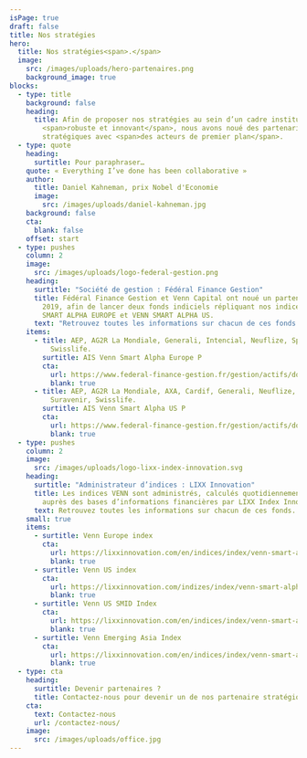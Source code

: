 ```yaml
---
isPage: true
draft: false
title: Nos stratégies
hero:
  title: Nos stratégies<span>.</span>
  image:
    src: /images/uploads/hero-partenaires.png
    background_image: true
blocks:
  - type: title
    background: false
    heading:
      title: Afin de proposer nos stratégies au sein d’un cadre institutionnel
        <span>robuste et innovant</span>, nous avons noué des partenariats
        stratégiques avec <span>des acteurs de premier plan</span>.
  - type: quote
    heading:
      surtitle: Pour paraphraser…
    quote: « Everything I’ve done has been collaborative »
    author:
      title: Daniel Kahneman, prix Nobel d'Economie
      image:
        src: /images/uploads/daniel-kahneman.jpg
    background: false
    cta:
      blank: false
    offset: start
  - type: pushes
    column: 2
    image:
      src: /images/uploads/logo-federal-gestion.png
    heading:
      surtitle: "Société de gestion : Fédéral Finance Gestion"
      title: Fédéral Finance Gestion et Venn Capital ont noué un partenariat depuis
        2019, afin de lancer deux fonds indiciels répliquant nos indices VENN
        SMART ALPHA EUROPE et VENN SMART ALPHA US.
      text: "Retrouvez toutes les informations sur chacun de ces fonds :"
    items:
      - title: AEP, AG2R La Mondiale, Generali, Intencial, Neuflize, Spirica, Suravenir,
          Swisslife.
        surtitle: AIS Venn Smart Alpha Europe P
        cta:
          url: https://www.federal-finance-gestion.fr/gestion/actifs/doc/c_202709/rg-fr0013432754-pdf
          blank: true
      - title: AEP, AG2R La Mondiale, AXA, Cardif, Generali, Neuflize, Spirica,
          Suravenir, Swisslife.
        surtitle: AIS Venn Smart Alpha US P
        cta:
          url: https://www.federal-finance-gestion.fr/gestion/actifs/doc/c_202718/rg-fr0013432739-pdf
          blank: true
  - type: pushes
    column: 2
    image:
      src: /images/uploads/logo-lixx-index-innovation.svg
    heading:
      surtitle: "Administrateur d’indices : LIXX Innovation"
      title: Les indices VENN sont administrés, calculés quotidiennement et disséminés
        auprès des bases d’informations financières par LIXX Index Innovation
      text: Retrouvez toutes les informations sur chacun de ces fonds.
    small: true
    items:
      - surtitle: Venn Europe index
        cta:
          url: https://lixxinnovation.com/en/indices/index/venn-smart-alpha-europe-index
          blank: true
      - surtitle: Venn US index
        cta:
          url: https://lixxinnovation.com/indizes/index/venn-smart-alpha-us-index
          blank: true
      - surtitle: Venn US SMID Index
        cta:
          url: https://lixxinnovation.com/en/indices/index/venn-smart-alpha-us-smid-index
          blank: true
      - surtitle: Venn Emerging Asia Index
        cta:
          url: https://lixxinnovation.com/en/indices/index/venn-smart-alpha-emerging-asia-index
          blank: true
  - type: cta
    heading:
      surtitle: Devenir partenaires ?
      title: Contactez-nous pour devenir un de nos partenaire stratégiques.
    cta:
      text: Contactez-nous
      url: /contactez-nous/
    image:
      src: /images/uploads/office.jpg
---
```

